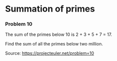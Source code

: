 # Summation of primes
### Problem 10

The sum of the primes below 10 is 2 + 3 + 5 + 7 = 17.

Find the sum of all the primes below two million.

Source: https://projecteuler.net/problem=10